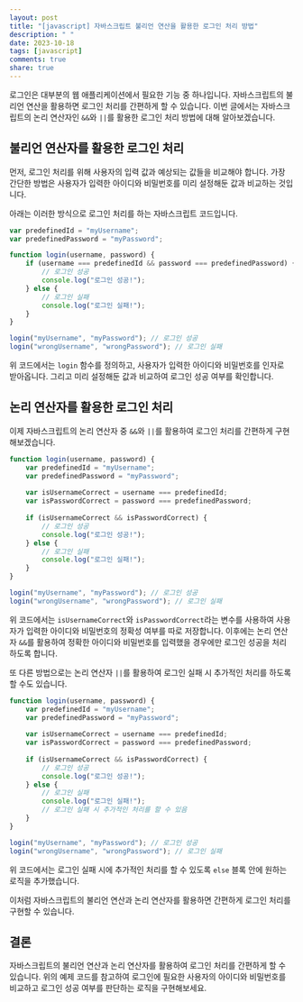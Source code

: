 ```yaml
---
layout: post
title: "[javascript] 자바스크립트 불리언 연산을 활용한 로그인 처리 방법"
description: " "
date: 2023-10-18
tags: [javascript]
comments: true
share: true
---
```


로그인은 대부분의 웹 애플리케이션에서 필요한 기능 중 하나입니다. 자바스크립트의 불리언 연산을 활용하면 로그인 처리를 간편하게 할 수 있습니다. 이번 글에서는 자바스크립트의 논리 연산자인 `&&`와 `||`를 활용한 로그인 처리 방법에 대해 알아보겠습니다.

## 불리언 연산자를 활용한 로그인 처리

먼저, 로그인 처리를 위해 사용자의 입력 값과 예상되는 값들을 비교해야 합니다. 가장 간단한 방법은 사용자가 입력한 아이디와 비밀번호를 미리 설정해둔 값과 비교하는 것입니다.

아래는 이러한 방식으로 로그인 처리를 하는 자바스크립트 코드입니다.

```javascript
var predefinedId = "myUsername";
var predefinedPassword = "myPassword";

function login(username, password) {
    if (username === predefinedId && password === predefinedPassword) {
        // 로그인 성공
        console.log("로그인 성공!");
    } else {
        // 로그인 실패
        console.log("로그인 실패!");
    }
}

login("myUsername", "myPassword"); // 로그인 성공
login("wrongUsername", "wrongPassword"); // 로그인 실패
```

위 코드에서는 `login` 함수를 정의하고, 사용자가 입력한 아이디와 비밀번호를 인자로 받아옵니다. 그리고 미리 설정해둔 값과 비교하여 로그인 성공 여부를 확인합니다.

## 논리 연산자를 활용한 로그인 처리

이제 자바스크립트의 논리 연산자 중 `&&`와 `||`를 활용하여 로그인 처리를 간편하게 구현해보겠습니다.

```javascript
function login(username, password) {
    var predefinedId = "myUsername";
    var predefinedPassword = "myPassword";
    
    var isUsernameCorrect = username === predefinedId;
    var isPasswordCorrect = password === predefinedPassword;
    
    if (isUsernameCorrect && isPasswordCorrect) {
        // 로그인 성공
        console.log("로그인 성공!");
    } else {
        // 로그인 실패
        console.log("로그인 실패!");
    }
}

login("myUsername", "myPassword"); // 로그인 성공
login("wrongUsername", "wrongPassword"); // 로그인 실패
```

위 코드에서는 `isUsernameCorrect`와 `isPasswordCorrect`라는 변수를 사용하여 사용자가 입력한 아이디와 비밀번호의 정확성 여부를 따로 저장합니다. 이후에는 논리 연산자 `&&`를 활용하여 정확한 아이디와 비밀번호를 입력했을 경우에만 로그인 성공을 처리하도록 합니다.

또 다른 방법으로는 논리 연산자 `||`를 활용하여 로그인 실패 시 추가적인 처리를 하도록 할 수도 있습니다.

```javascript
function login(username, password) {
    var predefinedId = "myUsername";
    var predefinedPassword = "myPassword";
    
    var isUsernameCorrect = username === predefinedId;
    var isPasswordCorrect = password === predefinedPassword;
    
    if (isUsernameCorrect && isPasswordCorrect) {
        // 로그인 성공
        console.log("로그인 성공!");
    } else {
        // 로그인 실패
        console.log("로그인 실패!");
        // 로그인 실패 시 추가적인 처리를 할 수 있음
    }
}

login("myUsername", "myPassword"); // 로그인 성공
login("wrongUsername", "wrongPassword"); // 로그인 실패
```

위 코드에서는 로그인 실패 시에 추가적인 처리를 할 수 있도록 `else` 블록 안에 원하는 로직을 추가했습니다.

이처럼 자바스크립트의 불리언 연산과 논리 연산자를 활용하면 간편하게 로그인 처리를 구현할 수 있습니다.

## 결론

자바스크립트의 불리언 연산과 논리 연산자를 활용하여 로그인 처리를 간편하게 할 수 있습니다. 위의 예제 코드를 참고하여 로그인에 필요한 사용자의 아이디와 비밀번호를 비교하고 로그인 성공 여부를 판단하는 로직을 구현해보세요.
